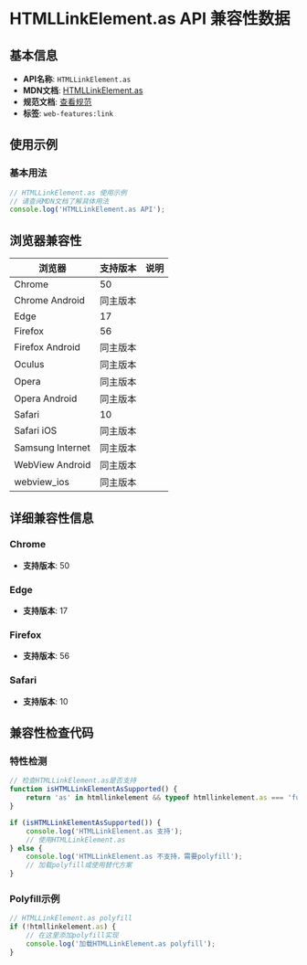 # HTMLLinkElement.as API 兼容性数据

## 基本信息

- **API名称**: `HTMLLinkElement.as`
- **MDN文档**: [HTMLLinkElement.as](https://developer.mozilla.org/docs/Web/API/HTMLLinkElement/as)
- **规范文档**: [查看规范](https://html.spec.whatwg.org/multipage/semantics.html#dom-link-as)
- **标签**: `web-features:link`

## 使用示例

### 基本用法

```javascript
// HTMLLinkElement.as 使用示例
// 请查阅MDN文档了解具体用法
console.log('HTMLLinkElement.as API');
```

## 浏览器兼容性

| 浏览器 | 支持版本 | 说明 |
|--------|----------|------|
| Chrome | 50 |  |
| Chrome Android | 同主版本 |  |
| Edge | 17 |  |
| Firefox | 56 |  |
| Firefox Android | 同主版本 |  |
| Oculus | 同主版本 |  |
| Opera | 同主版本 |  |
| Opera Android | 同主版本 |  |
| Safari | 10 |  |
| Safari iOS | 同主版本 |  |
| Samsung Internet | 同主版本 |  |
| WebView Android | 同主版本 |  |
| webview_ios | 同主版本 |  |

## 详细兼容性信息

### Chrome

- **支持版本**: 50

### Edge

- **支持版本**: 17

### Firefox

- **支持版本**: 56

### Safari

- **支持版本**: 10

## 兼容性检查代码

### 特性检测

```javascript
// 检查HTMLLinkElement.as是否支持
function isHTMLLinkElementAsSupported() {
    return 'as' in htmllinkelement && typeof htmllinkelement.as === 'function';
}

if (isHTMLLinkElementAsSupported()) {
    console.log('HTMLLinkElement.as 支持');
    // 使用HTMLLinkElement.as
} else {
    console.log('HTMLLinkElement.as 不支持，需要polyfill');
    // 加载polyfill或使用替代方案
}
```

### Polyfill示例

```javascript
// HTMLLinkElement.as polyfill
if (!htmllinkelement.as) {
    // 在这里添加polyfill实现
    console.log('加载HTMLLinkElement.as polyfill');
}
```

